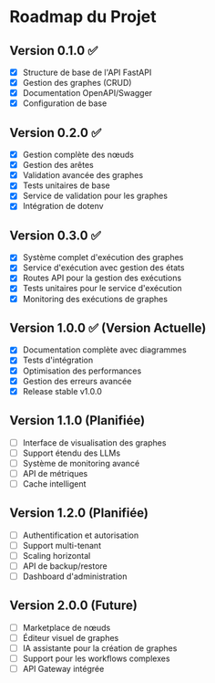 # Roadmap du Projet

## Version 0.1.0 ✅
- [x] Structure de base de l'API FastAPI
- [x] Gestion des graphes (CRUD)
- [x] Documentation OpenAPI/Swagger
- [x] Configuration de base

## Version 0.2.0 ✅
- [x] Gestion complète des nœuds
- [x] Gestion des arêtes
- [x] Validation avancée des graphes
- [x] Tests unitaires de base
- [x] Service de validation pour les graphes
- [x] Intégration de dotenv

## Version 0.3.0 ✅
- [x] Système complet d'exécution des graphes
- [x] Service d'exécution avec gestion des états
- [x] Routes API pour la gestion des exécutions
- [x] Tests unitaires pour le service d'exécution
- [x] Monitoring des exécutions de graphes

## Version 1.0.0 ✅ (Version Actuelle)
- [x] Documentation complète avec diagrammes
- [x] Tests d'intégration
- [x] Optimisation des performances
- [x] Gestion des erreurs avancée
- [x] Release stable v1.0.0

## Version 1.1.0 (Planifiée)
- [ ] Interface de visualisation des graphes
- [ ] Support étendu des LLMs
- [ ] Système de monitoring avancé
- [ ] API de métriques
- [ ] Cache intelligent

## Version 1.2.0 (Planifiée)
- [ ] Authentification et autorisation
- [ ] Support multi-tenant
- [ ] Scaling horizontal
- [ ] API de backup/restore
- [ ] Dashboard d'administration

## Version 2.0.0 (Future)
- [ ] Marketplace de nœuds
- [ ] Éditeur visuel de graphes
- [ ] IA assistante pour la création de graphes
- [ ] Support pour les workflows complexes
- [ ] API Gateway intégrée
